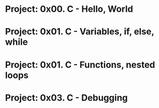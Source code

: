 # Project: 0x00. C - Hello, World
# Project: 0x01. C - Variables, if, else, while
# Project: 0x01. C -  Functions, nested loops
# Project:  0x03. C - Debugging
